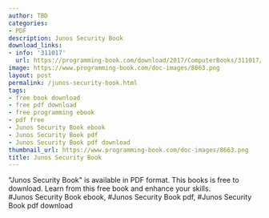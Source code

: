 ```yaml
---
author: TBD
categories:
- PDF
description: Junos Security Book
download_links:
- info: '311017'
  url: https://programming-book.com/download/2017/ComputerBooks/311017/Junos Security.pdf
image: https://www.programming-book.com/doc-images/8663.png
layout: post
permalink: /junos-security-book.html
tags:
- free book download
- free pdf download
- free programming ebook
- pdf free
- Junos Security Book ebook
- Junos Security Book pdf
- Junos Security Book pdf download
thumbnail_url: https://www.programming-book.com/doc-images/8663.png
title: Junos Security Book
---
```


 
<div class="item-desc text-justify">
  "Junos Security Book" is available in PDF format. This books is free to download. Learn from this free book and enhance your skills.
  <br>
  #Junos Security Book ebook, #Junos Security Book pdf, #Junos Security Book pdf download
</div>